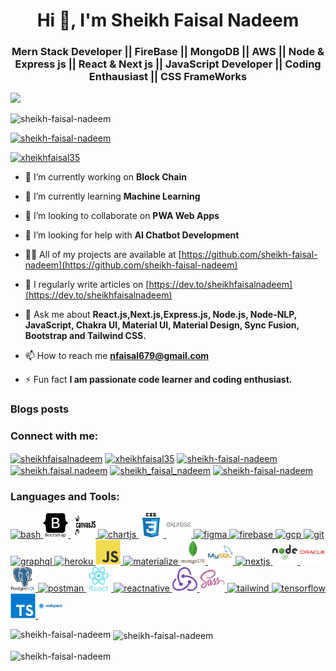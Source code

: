 <h1 align="center">Hi 👋, I'm Sheikh Faisal Nadeem</h1>
<h3 align="center">Mern Stack Developer || FireBase || MongoDB || AWS || Node & Express js || React & Next js || JavaScript Developer || Coding Enthausiast || CSS FrameWorks</h3>
<img src='https://scontent.flhe3-1.fna.fbcdn.net/v/t39.30808-6/428598512_1358816398106482_65240267877348956_n.jpg?_nc_cat=103&ccb=1-7&_nc_sid=783fdb&_nc_eui2=AeHZ09c75uZNcsCK8AC6c4eitvrPXg2uOjS2-s9eDa46NNa_7dStSk_vf0fdz82Pkr07Uyi1ScUGg78sxAgpC2AI&_nc_ohc=rHjzklHVUD4AX9BbwYU&_nc_ht=scontent.flhe3-1.fna&oh=00_AfDDJdlwjx0pdq4SskD95w2JAvLoC4qRcA8ngsdkRJGj4g&oe=65D63B08'/>
<p align="left"> <img src="https://komarev.com/ghpvc/?username=sheikh-faisal-nadeem&label=Profile%20views&color=0e75b6&style=flat" alt="sheikh-faisal-nadeem" /> </p>

<p align="left"> <a href="https://github.com/ryo-ma/github-profile-trophy"><img src="https://github-profile-trophy.vercel.app/?username=sheikh-faisal-nadeem" alt="sheikh-faisal-nadeem" /></a> </p>

<p align="left"> <a href="https://twitter.com/xheikhfaisal35" target="blank"><img src="https://img.shields.io/twitter/follow/xheikhfaisal35?logo=twitter&style=for-the-badge" alt="xheikhfaisal35" /></a> </p>

- 🔭 I’m currently working on **Block Chain**

- 🌱 I’m currently learning **Machine Learning**

- 👯 I’m looking to collaborate on **PWA Web Apps**

- 🤝 I’m looking for help with **AI Chatbot Development**

- 👨‍💻 All of my projects are available at [https://github.com/sheikh-faisal-nadeem](https://github.com/sheikh-faisal-nadeem)

- 📝 I regularly write articles on [https://dev.to/sheikhfaisalnadeem](https://dev.to/sheikhfaisalnadeem)

- 💬 Ask me about **React.js,Next.js,Express.js, Node.js, Node-NLP, JavaScript, Chakra UI, Material UI, Material Design, Sync Fusion, Bootstrap and Tailwind CSS.**

- 📫 How to reach me **nfaisal679@gmail.com**

- ⚡ Fun fact **I am passionate code learner and coding enthusiast.**

### Blogs posts
<!-- BLOG-POST-LIST:START -->
<!-- BLOG-POST-LIST:END -->

<h3 align="left">Connect with me:</h3>
<p align="left">
<a href="https://dev.to/sheikhfaisalnadeem" target="blank"><img align="center" src="https://raw.githubusercontent.com/rahuldkjain/github-profile-readme-generator/master/src/images/icons/Social/devto.svg" alt="sheikhfaisalnadeem" height="30" width="40" /></a>
<a href="https://twitter.com/xheikhfaisal35" target="blank"><img align="center" src="https://raw.githubusercontent.com/rahuldkjain/github-profile-readme-generator/master/src/images/icons/Social/twitter.svg" alt="xheikhfaisal35" height="30" width="40" /></a>
<a href="https://linkedin.com/in/sheikh-faisal-nadeem" target="blank"><img align="center" src="https://raw.githubusercontent.com/rahuldkjain/github-profile-readme-generator/master/src/images/icons/Social/linked-in-alt.svg" alt="sheikh-faisal-nadeem" height="30" width="40" /></a>
<a href="https://fb.com/sheikh.faisal.nadeem" target="blank"><img align="center" src="https://raw.githubusercontent.com/rahuldkjain/github-profile-readme-generator/master/src/images/icons/Social/facebook.svg" alt="sheikh.faisal.nadeem" height="30" width="40" /></a>
<a href="https://instagram.com/sheikh_faisal_nadeem" target="blank"><img align="center" src="https://raw.githubusercontent.com/rahuldkjain/github-profile-readme-generator/master/src/images/icons/Social/instagram.svg" alt="sheikh_faisal_nadeem" height="30" width="40" /></a>
<a href="https://dribbble.com/sheikh-faisal-nadeem" target="blank"><img align="center" src="https://raw.githubusercontent.com/rahuldkjain/github-profile-readme-generator/master/src/images/icons/Social/dribbble.svg" alt="sheikh-faisal-nadeem" height="30" width="40" /></a>
</p>

<h3 align="left">Languages and Tools:</h3>
<p align="left"> <a href="https://www.gnu.org/software/bash/" target="_blank" rel="noreferrer"> <img src="https://www.vectorlogo.zone/logos/gnu_bash/gnu_bash-icon.svg" alt="bash" width="40" height="40"/> </a> <a href="https://getbootstrap.com" target="_blank" rel="noreferrer"> <img src="https://raw.githubusercontent.com/devicons/devicon/master/icons/bootstrap/bootstrap-plain-wordmark.svg" alt="bootstrap" width="40" height="40"/> </a> <a href="https://canvasjs.com" target="_blank" rel="noreferrer"> <img src="https://raw.githubusercontent.com/Hardik0307/Hardik0307/master/assets/canvasjs-charts.svg" alt="canvasjs" width="40" height="40"/> </a> <a href="https://www.chartjs.org" target="_blank" rel="noreferrer"> <img src="https://www.chartjs.org/media/logo-title.svg" alt="chartjs" width="40" height="40"/> </a> <a href="https://www.w3schools.com/css/" target="_blank" rel="noreferrer"> <img src="https://raw.githubusercontent.com/devicons/devicon/master/icons/css3/css3-original-wordmark.svg" alt="css3" width="40" height="40"/> </a> <a href="https://expressjs.com" target="_blank" rel="noreferrer"> <img src="https://raw.githubusercontent.com/devicons/devicon/master/icons/express/express-original-wordmark.svg" alt="express" width="40" height="40"/> </a> <a href="https://www.figma.com/" target="_blank" rel="noreferrer"> <img src="https://www.vectorlogo.zone/logos/figma/figma-icon.svg" alt="figma" width="40" height="40"/> </a> <a href="https://firebase.google.com/" target="_blank" rel="noreferrer"> <img src="https://www.vectorlogo.zone/logos/firebase/firebase-icon.svg" alt="firebase" width="40" height="40"/> </a> <a href="https://cloud.google.com" target="_blank" rel="noreferrer"> <img src="https://www.vectorlogo.zone/logos/google_cloud/google_cloud-icon.svg" alt="gcp" width="40" height="40"/> </a> <a href="https://git-scm.com/" target="_blank" rel="noreferrer"> <img src="https://www.vectorlogo.zone/logos/git-scm/git-scm-icon.svg" alt="git" width="40" height="40"/> </a> <a href="https://graphql.org" target="_blank" rel="noreferrer"> <img src="https://www.vectorlogo.zone/logos/graphql/graphql-icon.svg" alt="graphql" width="40" height="40"/> </a> <a href="https://heroku.com" target="_blank" rel="noreferrer"> <img src="https://www.vectorlogo.zone/logos/heroku/heroku-icon.svg" alt="heroku" width="40" height="40"/> </a> <a href="https://developer.mozilla.org/en-US/docs/Web/JavaScript" target="_blank" rel="noreferrer"> <img src="https://raw.githubusercontent.com/devicons/devicon/master/icons/javascript/javascript-original.svg" alt="javascript" width="40" height="40"/> </a> <a href="https://materializecss.com/" target="_blank" rel="noreferrer"> <img src="https://raw.githubusercontent.com/prplx/svg-logos/5585531d45d294869c4eaab4d7cf2e9c167710a9/svg/materialize.svg" alt="materialize" width="40" height="40"/> </a> <a href="https://www.mongodb.com/" target="_blank" rel="noreferrer"> <img src="https://raw.githubusercontent.com/devicons/devicon/master/icons/mongodb/mongodb-original-wordmark.svg" alt="mongodb" width="40" height="40"/> </a> <a href="https://www.mysql.com/" target="_blank" rel="noreferrer"> <img src="https://raw.githubusercontent.com/devicons/devicon/master/icons/mysql/mysql-original-wordmark.svg" alt="mysql" width="40" height="40"/> </a> <a href="https://nextjs.org/" target="_blank" rel="noreferrer"> <img src="https://cdn.worldvectorlogo.com/logos/nextjs-2.svg" alt="nextjs" width="40" height="40"/> </a> <a href="https://nodejs.org" target="_blank" rel="noreferrer"> <img src="https://raw.githubusercontent.com/devicons/devicon/master/icons/nodejs/nodejs-original-wordmark.svg" alt="nodejs" width="40" height="40"/> </a> <a href="https://www.oracle.com/" target="_blank" rel="noreferrer"> <img src="https://raw.githubusercontent.com/devicons/devicon/master/icons/oracle/oracle-original.svg" alt="oracle" width="40" height="40"/> </a> <a href="https://www.postgresql.org" target="_blank" rel="noreferrer"> <img src="https://raw.githubusercontent.com/devicons/devicon/master/icons/postgresql/postgresql-original-wordmark.svg" alt="postgresql" width="40" height="40"/> </a> <a href="https://postman.com" target="_blank" rel="noreferrer"> <img src="https://www.vectorlogo.zone/logos/getpostman/getpostman-icon.svg" alt="postman" width="40" height="40"/> </a> <a href="https://reactjs.org/" target="_blank" rel="noreferrer"> <img src="https://raw.githubusercontent.com/devicons/devicon/master/icons/react/react-original-wordmark.svg" alt="react" width="40" height="40"/> </a> <a href="https://reactnative.dev/" target="_blank" rel="noreferrer"> <img src="https://reactnative.dev/img/header_logo.svg" alt="reactnative" width="40" height="40"/> </a> <a href="https://redux.js.org" target="_blank" rel="noreferrer"> <img src="https://raw.githubusercontent.com/devicons/devicon/master/icons/redux/redux-original.svg" alt="redux" width="40" height="40"/> </a> <a href="https://sass-lang.com" target="_blank" rel="noreferrer"> <img src="https://raw.githubusercontent.com/devicons/devicon/master/icons/sass/sass-original.svg" alt="sass" width="40" height="40"/> </a> <a href="https://tailwindcss.com/" target="_blank" rel="noreferrer"> <img src="https://www.vectorlogo.zone/logos/tailwindcss/tailwindcss-icon.svg" alt="tailwind" width="40" height="40"/> </a> <a href="https://www.tensorflow.org" target="_blank" rel="noreferrer"> <img src="https://www.vectorlogo.zone/logos/tensorflow/tensorflow-icon.svg" alt="tensorflow" width="40" height="40"/> </a> <a href="https://www.typescriptlang.org/" target="_blank" rel="noreferrer"> <img src="https://raw.githubusercontent.com/devicons/devicon/master/icons/typescript/typescript-original.svg" alt="typescript" width="40" height="40"/> </a> <a href="https://webpack.js.org" target="_blank" rel="noreferrer"> <img src="https://raw.githubusercontent.com/devicons/devicon/d00d0969292a6569d45b06d3f350f463a0107b0d/icons/webpack/webpack-original-wordmark.svg" alt="webpack" width="40" height="40"/> </a> </p>

<p><img align="left" src="https://github-readme-stats.vercel.app/api/top-langs?username=sheikh-faisal-nadeem&show_icons=true&locale=en&layout=compact" alt="sheikh-faisal-nadeem" /></p>

<p>&nbsp;<img align="center" src="https://github-readme-stats.vercel.app/api?username=sheikh-faisal-nadeem&show_icons=true&locale=en" alt="sheikh-faisal-nadeem" /></p>

<p><img align="center" src="https://github-readme-streak-stats.herokuapp.com/?user=sheikh-faisal-nadeem&" alt="sheikh-faisal-nadeem" /></p>
